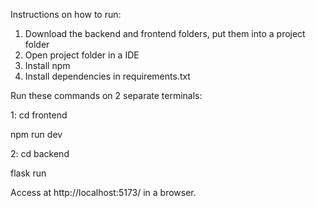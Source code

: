 Instructions on how to run:

1) Download the backend and frontend folders, put them into a project folder
2) Open project folder in a IDE
3) Install npm
4) Install dependencies in requirements.txt
   
Run these commands on 2 separate terminals:

1:
cd frontend

npm run dev

2:
cd backend

flask run

Access at http://localhost:5173/ in a browser.

